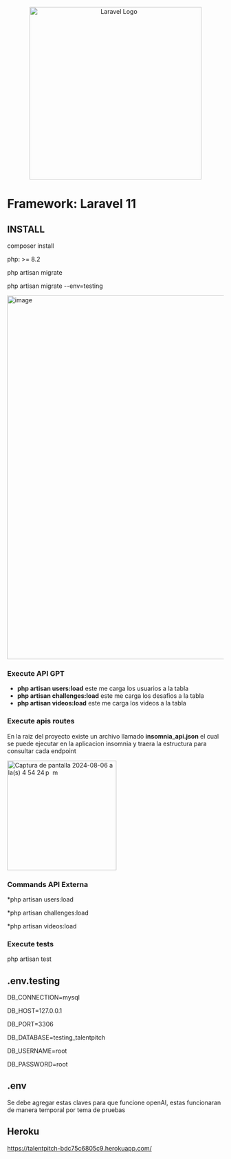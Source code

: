 <p align="center"><a href="https://laravel.com" target="_blank"><img src="https://raw.githubusercontent.com/laravel/art/master/logo-lockup/5%20SVG/2%20CMYK/1%20Full%20Color/laravel-logolockup-cmyk-red.svg" width="400" alt="Laravel Logo"></a></p>

# Framework: Laravel 11

## INSTALL

composer install

php:  >= 8.2

php artisan migrate

php artisan migrate --env=testing

<img width="843" alt="image" src="https://github.com/user-attachments/assets/93edeb20-cd70-4adb-b88d-5669b8555dfa">


### Execute API GPT

- **php artisan users:load**  este me carga los usuarios a la tabla
- **php artisan challenges:load**  este me carga los desafios a la tabla
- **php artisan videos:load**  este me carga los videos a la tabla

### Execute apis routes

En la raiz del proyecto existe un archivo llamado **insomnia_api.json** el cual se puede ejecutar en la aplicacion insomnia y traera la estructura para consultar cada endpoint

<img width="254" alt="Captura de pantalla 2024-08-06 a la(s) 4 54 24 p  m" src="https://github.com/user-attachments/assets/5f7ec4bf-bd8c-4ee7-ba73-28a0b4791abc">

### Commands API Externa

*php artisan users:load

*php artisan challenges:load

*php artisan videos:load


### Execute tests

php artisan test


## .env.testing

DB_CONNECTION=mysql

DB_HOST=127.0.0.1

DB_PORT=3306

DB_DATABASE=testing_talentpitch

DB_USERNAME=root

DB_PASSWORD=root

## .env
Se debe agregar estas claves para que funcione openAI, estas funcionaran de manera temporal por tema de pruebas


## Heroku
https://talentpitch-bdc75c6805c9.herokuapp.com/

